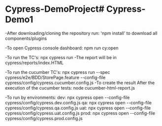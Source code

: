 # Cypress-DemoProject#   C y p r e s s - D e m o 1 


-After downloading/cloning the repository run: 'npm install' to download all components/plugins

-To open Cypress console dashboard: npm run cy:open

-To run the TC's: npx cypress run
-The report will be in cypress/reports/index.HTML

-To run the cucumber TC's: npx cypress run --spec cypress/e2e/BDD/StorePage.feature --config-file cypress/config/cypress.cucumber.config.js
-To create the result After the execution of the cucumber tests: node cucumber-html-report.js

-To run by environments:
dev: npx cypress open --config-file cypress/config/cypress.dev.config.js
qa: npx cypress open --config-file cypress/config/cypress.qa.config.js
uat: npx cypress open --config-file cypress/config/cypress.uat.config.js
prod: npx cypress open --config-file cypress/config/cypress.prod.config.js


 
 

